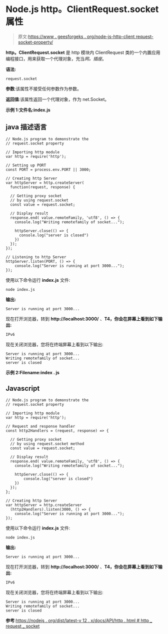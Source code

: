 # Node.js http。ClientRequest.socket 属性

> 原文:[https://www . geesforgeks . org/node-js-http-client request-socket-property/](https://www.geeksforgeeks.org/node-js-http-clientrequest-socket-property/)

**http。ClientRequest.socket** 是 http 模块内 ClientRequest 类的一个内置应用编程接口，用来获取一个代理对象，充当*网。插座*。

**语法:**

```
request.socket
```

**参数**:该属性不接受任何参数作为参数。

**返回值**:该属性返回一个代理对象，作为 net.Socket。

**示例 1:文件名:index.js**

## java 描述语言

```
// Node.js program to demonstrate the  
// request.socket property

// Importing http module 
var http = require('http'); 

// Setting up PORT 
const PORT = process.env.PORT || 3000; 

// Creating http Server 
var httpServer = http.createServer(
  function(request, response) { 

  // Getting proxy socket 
  // by using request.socket
  const value = request.socket;

  // Display result
  response.end( value.remoteFamily, 'utf8', () => { 
    console.log("Writing remotefamily of socket..."); 

    httpServer.close(() => {
      console.log("server is closed")
    })
  }); 
}); 

// Listening to http Server 
httpServer.listen(PORT, () => { 
    console.log("Server is running at port 3000..."); 
});
```

使用以下命令运行 **index.js** 文件:

```
node index.js
```

**输出:**

```
Server is running at port 3000...
```

现在打开浏览器，转到 **http://localhost:3000/** 、**T4，你会在屏幕上看到如下输出:**

```
IPv6
```

现在关闭浏览器，您将在终端屏幕上看到以下输出:

```
Server is running at port 3000...
Writing remotefamily of socket...
server is closed
```

**示例 2:Filename:index . js**

## Javascript

```
// Node.js program to demonstrate the  
// request.socket property

// Importing http module 
var http = require('http'); 

// Request and response handler 
const http2Handlers = (request, response) => { 

  // Getting proxy socket 
  // by using request.socket method
  const value = request.socket;

  // Display result
  response.end( value.remoteFamily, 'utf8', () => { 
    console.log("Writing remotefamily of socket..."); 

    httpServer.close(() => {
        console.log("server is closed")
    })
  });
}; 

// Creating http Server 
var httpServer = http.createServer
  (http2Handlers).listen(3000, () => { 
    console.log("Server is running at port 3000..."); 
});
```

使用以下命令运行 **index.js** 文件:

```
node index.js
```

**输出:**

```
Server is running at port 3000...
```

现在打开浏览器，转到 **http://localhost:3000/** 、**T4，你会在屏幕上看到如下输出:**

```
IPv6
```

现在关闭浏览器，您将在终端屏幕上看到以下输出:

```
Server is running at port 3000...
Writing remotefamily of socket...
server is closed
```

**参考**:[https://nodejs . org/dist/latest-v 12 . x/docs/API/http . html # http _ request _ socket](https://nodejs.org/dist/latest-v12.x/docs/api/http.html#http_request_socket)